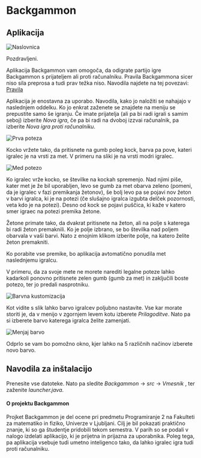 # Backgammon


## Aplikacija
![Naslovnica](https://i.imgur.com/XYKRe83.png)

Pozdravljeni.

Aplikacija Backgammon vam omogoča, da odigrate partijo igre Backgammon s prijateljem ali proti računalniku. 
Pravila Backgammona sicer niso sila preprosa a tudi prav težka niso. Navodila najdete na tej povezavi: [Pravila](https://en.wikipedia.org/wiki/Backgammon#Rules)

Aplikacija je enostavna za uporabo. Navodila, kako jo naložiti se nahajajo v naslednjem oddelku. Ko jo enkrat zaženete se znajdete na meniju se prepustite samo še igranju. Če imate prijatelja (ali pa bi radi igrali s samim seboj) izberite *Nova igra*, če pa bi radi na dvoboj izzvai računalnik, pa izberite *Nova igra proti računalniku*.

![Prva poteza](https://i.imgur.com/lFszg1M.png)

Kocko vržete tako, da pritisnete na gumb poleg kock, barva pa pove, kateri igralec je na vrsti za met. V primeru na sliki je na vrsti modri igralec.

![Med potezo](https://i.imgur.com/KEzDdk8.png)

Ko igralec vrže kocko, se številke na kockah spremenjo. Nad njimi piše, kater met je že bil uporabljen, levo se gumb za met obarva zeleno (pomeni, da je igralec v fazi premikanja žetonov), še bolj levo pa se pojavi nov žeton v barvi igralca, ki je na potezi (če slušajno igralca izgubta delček pozornosti, veta kdo je na potezi). Desno od kock se pojavi puščica, ki kaže v katero smer igraec na potezi premika žetone.

Žetone primate tako, da dvakrat pritisnete na žeton, ali na polje s katerega bi radi žeton premaknili. Ko je polje izbrano, se bo številka nad poljem obarvala v vaši barvi. Nato z enojnim klikom izberite polje, na katero želite žeton premakniti. 

Ko porabite vse premike, bo aplikacija avtomatično ponudila met naslednjemu igralcu. 

V primeru, da za svoje mete ne morete narediti legalne poteze lahko kadarkoli ponovno pritisnete zelen gumb (gumb za met) in zaključili boste potezo, ter jo predali nasprotniku.


![Barvna kustomizacija](https://i.imgur.com/uZ6cNrN.png)

Kot vidite s slik lahko barvo igralcev poljubno nastavite.
Vse kar morate storiti je, da v menijo v zgornjem levem kotu izberete *Prilagoditve*. Nato pa si izberete barvo katerega igralca želite zamenjati.

![Menjaj barvo](https://i.imgur.com/8Z5faF6.png)

Odprlo se vam bo pomožno okno, kjer lahko na 5 različnih načinov izberete novo barvo. 

## Navodila za inštalacijo
Prenesite vse datoteke. Nato pa sledite _Backgammon_ -> _src_ -> _Vmesnik_ , ter zaženite _launcher.java_.


#### O projektu Backgammon
Projket Backgammon je del ocene pri predmetu Programiranje 2 na Fakulteti za matematiko in fiziko, Univerze v Ljubljani. 
Cilj je bil pokazati praktično znanje, ki so ga študentje pridobili tekom semestra. V parih so se podali v nalogo izdelati aplikacijo, ki je prijetna in prijazna za uporabnika. Poleg tega, pa aplikacija vsebuje tudi umetno inteligenco tako, da lahko igralec igra tudi proti računalniku.




